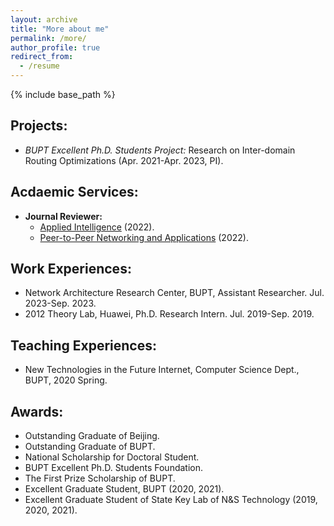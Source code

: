 ```yaml
---
layout: archive
title: "More about me"
permalink: /more/
author_profile: true
redirect_from:
  - /resume
---
```


{% include base_path %}

## Projects:
  - *BUPT Excellent Ph.D. Students Project:* Research on Inter-domain Routing Optimizations (Apr. 2021-Apr. 2023, PI).

## Acdaemic Services:
  - **Journal Reviewer:** 
      - [Applied Intelligence](https://www.springer.com/journal/10489/) (2022).
      - [Peer-to-Peer Networking and Applications](https://www.springer.com/journal/12083) (2022).

## Work Experiences:
  - Network Architecture Research Center, BUPT, Assistant Researcher. Jul. 2023-Sep. 2023.
  - 2012 Theory Lab, Huawei, Ph.D. Research Intern. Jul. 2019-Sep. 2019.

## Teaching Experiences:
  - New Technologies in the Future Internet, Computer Science Dept., BUPT, 2020 Spring.
  
## Awards:
  - Outstanding Graduate of Beijing.
  - Outstanding Graduate of BUPT.
  - National Scholarship for Doctoral Student.
  - BUPT Excellent Ph.D. Students Foundation.
  - The First Prize Scholarship of BUPT.
  - Excellent Graduate Student, BUPT (2020, 2021).
  - Excellent Graduate Student of State Key Lab of N&S Technology (2019, 2020, 2021).

